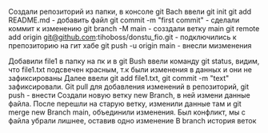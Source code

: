 Создали репозиторий из папки, в консоле git Bach ввели
git init
git add README.md - добавить файл
git commit -m "first commit" - сделали коммит к изменению
git branch -M main - созздали ветку main
git remote add origin git@github.com:tihoboss/donstu_fio.git - подключились к препозиторию на гит хабе
git push -u origin main - внесли мизменения

Добавили file1 в папку на пк и в git Bush ввели команду git status, видим, что file1.txt подсвечен красным, т.к были изменения в данных и они не зафиксированы
Далее ввели git add file1.txt, git commit -m "text" зафиксировали. Git pull для добавления изменений в репозиторий, git push - внести
Создали новую ветку new Branch, в ней измени данные файла. 
После перешли на старую ветку, изменили данные там и git merge new Branch main, объединили изменения. Был конфликт, мы с файла убрали лишнее, оставив одно изменение
В branch история веток
